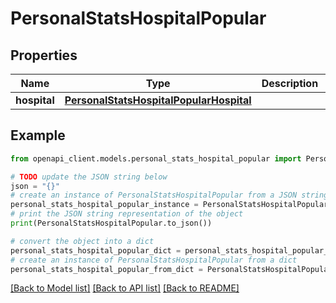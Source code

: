 # PersonalStatsHospitalPopular


## Properties

Name | Type | Description | Notes
------------ | ------------- | ------------- | -------------
**hospital** | [**PersonalStatsHospitalPopularHospital**](PersonalStatsHospitalPopularHospital.md) |  | 

## Example

```python
from openapi_client.models.personal_stats_hospital_popular import PersonalStatsHospitalPopular

# TODO update the JSON string below
json = "{}"
# create an instance of PersonalStatsHospitalPopular from a JSON string
personal_stats_hospital_popular_instance = PersonalStatsHospitalPopular.from_json(json)
# print the JSON string representation of the object
print(PersonalStatsHospitalPopular.to_json())

# convert the object into a dict
personal_stats_hospital_popular_dict = personal_stats_hospital_popular_instance.to_dict()
# create an instance of PersonalStatsHospitalPopular from a dict
personal_stats_hospital_popular_from_dict = PersonalStatsHospitalPopular.from_dict(personal_stats_hospital_popular_dict)
```
[[Back to Model list]](../README.md#documentation-for-models) [[Back to API list]](../README.md#documentation-for-api-endpoints) [[Back to README]](../README.md)


